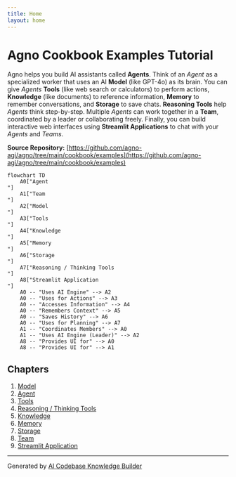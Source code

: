 ```yaml
---
title: Home
layout: home
---
```


# Agno Cookbook Examples Tutorial

Agno helps you build AI assistants called **Agents**. Think of an _Agent_ as a specialized worker that uses an AI **Model** (like GPT-4o) as its brain.
You can give _Agents_ **Tools** (like web search or calculators) to perform actions, **Knowledge** (like documents) to reference information, **Memory** to remember conversations, and **Storage** to save chats.
**Reasoning Tools** help _Agents_ think step-by-step.
Multiple _Agents_ can work together in a **Team**, coordinated by a leader or collaborating freely.
Finally, you can build interactive web interfaces using **Streamlit Applications** to chat with your _Agents_ and _Teams_.

**Source Repository:** [https://github.com/agno-agi/agno/tree/main/cookbook/examples](https://github.com/agno-agi/agno/tree/main/cookbook/examples)

```mermaid
flowchart TD
    A0["Agent
"]
    A1["Team
"]
    A2["Model
"]
    A3["Tools
"]
    A4["Knowledge
"]
    A5["Memory
"]
    A6["Storage
"]
    A7["Reasoning / Thinking Tools
"]
    A8["Streamlit Application
"]
    A0 -- "Uses AI Engine" --> A2
    A0 -- "Uses for Actions" --> A3
    A0 -- "Accesses Information" --> A4
    A0 -- "Remembers Context" --> A5
    A0 -- "Saves History" --> A6
    A0 -- "Uses for Planning" --> A7
    A1 -- "Coordinates Members" --> A0
    A1 -- "Uses AI Engine (Leader)" --> A2
    A8 -- "Provides UI for" --> A0
    A8 -- "Provides UI for" --> A1
```

## Chapters

1. [Model
   ](01_model_.md)
2. [Agent
   ](02_agent_.md)
3. [Tools
   ](03_tools_.md)
4. [Reasoning / Thinking Tools
   ](04_reasoning___thinking_tools_.md)
5. [Knowledge
   ](05_knowledge_.md)
6. [Memory
   ](06_memory_.md)
7. [Storage
   ](07_storage_.md)
8. [Team
   ](08_team_.md)
9. [Streamlit Application
   ](09_streamlit_application_.md)

---

Generated by [AI Codebase Knowledge Builder](https://github.com/The-Pocket/Tutorial-Codebase-Knowledge)
